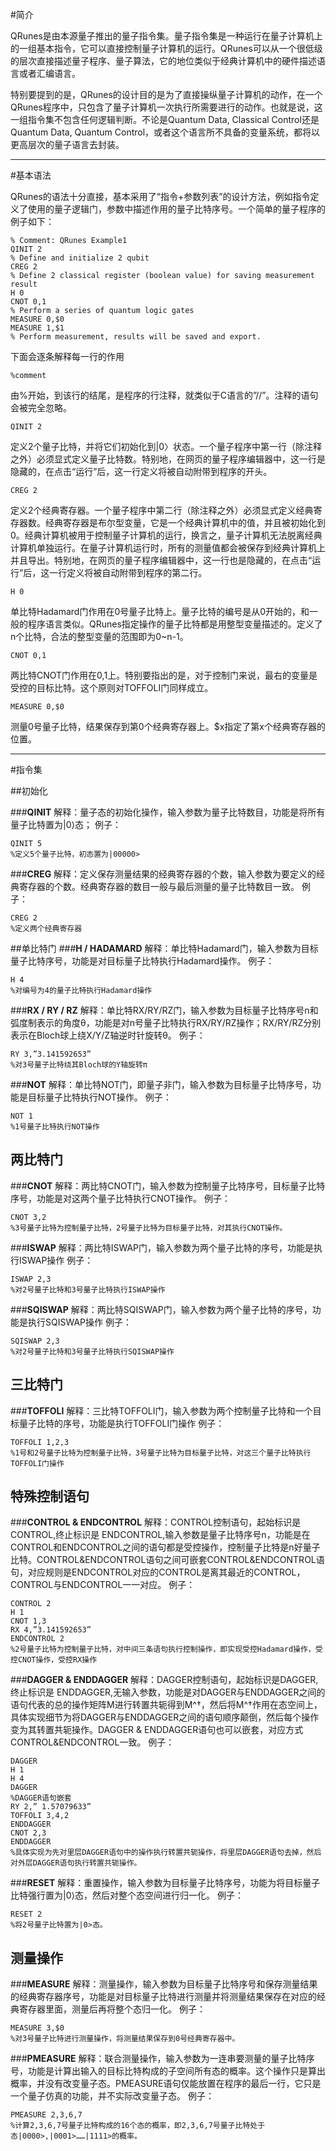 ﻿#简介

QRunes是由本源量子推出的量子指令集。量子指令集是一种运行在量子计算机上的一组基本指令，它可以直接控制量子计算机的运行。QRunes可以从一个很低级的层次直接描述量子程序、量子算法，它的地位类似于经典计算机中的硬件描述语言或者汇编语言。

特别要提到的是，QRunes的设计目的是为了直接操纵量子计算机的动作，在一个QRunes程序中，只包含了量子计算机一次执行所需要进行的动作。也就是说，这一组指令集不包含任何逻辑判断。不论是Quantum Data, Classical Control还是Quantum Data, Quantum Control，或者这个语言所不具备的变量系统，都将以更高层次的量子语言去封装。

---

#基本语法

QRunes的语法十分直接，基本采用了“指令+参数列表”的设计方法，例如指令定义了使用的量子逻辑门，参数中描述作用的量子比特序号。一个简单的量子程序的例子如下：

```
% Comment: QRunes Example1
QINIT 2
% Define and initialize 2 qubit
CREG 2
% Define 2 classical register (boolean value) for saving measurement result
H 0
CNOT 0,1
% Perform a series of quantum logic gates
MEASURE 0,$0
MEASURE 1,$1
% Perform measurement, results will be saved and export.
```

下面会逐条解释每一行的作用

    %comment

由%开始，到该行的结尾，是程序的行注释，就类似于C语言的”//”。注释的语句会被完全忽略。

	QINIT 2

定义2个量子比特，并将它们初始化到|0〉状态。一个量子程序中第一行（除注释之外）必须显式定义量子比特数。特别地，在网页的量子程序编辑器中，这一行是隐藏的，在点击“运行”后，这一行定义将被自动附带到程序的开头。

	CREG 2

定义2个经典寄存器。一个量子程序中第二行（除注释之外）必须显式定义经典寄存器数。经典寄存器是布尔型变量，它是一个经典计算机中的值，并且被初始化到0。经典计算机被用于控制量子计算机的运行，换言之，量子计算机无法脱离经典计算机单独运行。在量子计算机运行时，所有的测量值都会被保存到经典计算机上并且导出。特别地，在网页的量子程序编辑器中，这一行也是隐藏的，在点击“运行”后，这一行定义将被自动附带到程序的第二行。

	H 0

单比特Hadamard门作用在0号量子比特上。量子比特的编号是从0开始的，和一般的程序语言类似。QRunes指定操作的量子比特都是用整型变量描述的。定义了n个比特，合法的整型变量的范围即为0~n-1。

	CNOT 0,1

两比特CNOT门作用在0,1上。特别要指出的是，对于控制门来说，最右的变量是受控的目标比特。这个原则对TOFFOLI门同样成立。

	MEASURE 0,$0

测量0号量子比特，结果保存到第0个经典寄存器上。$x指定了第x个经典寄存器的位置。

---

#指令集

##初始化

###**QINIT**
解释：量子态的初始化操作，输入参数为量子比特数目，功能是将所有量子比特置为|0⟩态；
例子：
```
QINIT 5 
%定义5个量子比特，初态置为|00000>
```
###**CREG**
解释：定义保存测量结果的经典寄存器的个数，输入参数为要定义的经典寄存器的个数。经典寄存器的数目一般与最后测量的量子比特数目一致。
例子：
```
CREG 2
%定义两个经典寄存器
```
##单比特门
###**H / HADAMARD**
解释：单比特Hadamard门，输入参数为目标量子比特序号，功能是对目标量子比特执行Hadamard操作。
例子：
```
H 4
%对编号为4的量子比特执行Hadamard操作
```

###**RX / RY / RZ**
解释：单比特RX/RY/RZ门，输入参数为目标量子比特序号n和弧度制表示的角度θ，功能是对n号量子比特执行RX/RY/RZ操作；RX/RY/RZ分别表示在Bloch球上绕X/Y/Z轴逆时针旋转θ。
例子：
```
RY 3,”3.141592653”
%对3号量子比特绕其Bloch球的Y轴旋转π
```

###**NOT**
解释：单比特NOT门，即量子非门，输入参数为目标量子比特序号，功能是目标量子比特执行NOT操作。
例子：
```
NOT 1
%1号量子比特执行NOT操作
```

##	两比特门
###**CNOT**
解释：两比特CNOT门，输入参数为控制量子比特序号，目标量子比特序号，功能是对这两个量子比特执行CNOT操作。
例子：
```
CNOT 3,2
%3号量子比特为控制量子比特，2号量子比特为目标量子比特，对其执行CNOT操作。
```

###**ISWAP**
解释：两比特ISWAP门，输入参数为两个量子比特的序号，功能是执行ISWAP操作
例子：
```
ISWAP 2,3
%对2号量子比特和3号量子比特执行ISWAP操作
```

###**SQISWAP**
解释：两比特SQISWAP门，输入参数为两个量子比特的序号，功能是执行SQISWAP操作
例子：
```
SQISWAP 2,3
%对2号量子比特和3号量子比特执行SQISWAP操作
```

##	三比特门
###**TOFFOLI**
解释：三比特TOFFOLI门，输入参数为两个控制量子比特和一个目标量子比特的序号，功能是执行TOFFOLI门操作
例子：
```
TOFFOLI 1,2,3
%1号和2号量子比特为控制量子比特，3号量子比特为目标量子比特，对这三个量子比特执行TOFFOLI门操作
```

##	特殊控制语句
###**CONTROL & ENDCONTROL**
解释：CONTROL控制语句，起始标识是CONTROL,终止标识是 ENDCONTROL,输入参数是量子比特序号n，功能是在CONTROL和ENDCONTROL之间的语句都是受控操作，控制量子比特是n好量子比特。CONTROL&ENDCONTROL语句之间可嵌套CONTROL&ENDCONTROL语句，对应规则是ENDCONTROL对应的CONTROL是离其最近的CONTROL，CONTROL与ENDCONTROL一一对应。
例子：
```
CONTROL 2
H 1
CNOT 1,3
RX 4,”3.141592653”
ENDCONTROL 2
%2号量子比特为控制量子比特，对中间三条语句执行控制操作，即实现受控Hadamard操作，受控CNOT操作，受控RX操作
```

###**DAGGER & ENDDAGGER**
解释：DAGGER控制语句，起始标识是DAGGER,终止标识是 ENDDAGGER,无输入参数，功能是对DAGGER与ENDDAGGER之间的语句代表的总的操作矩阵M进行转置共轭得到M^†，然后将M^†作用在态空间上，具体实现细节为将DAGGER与ENDDAGGER之间的语句顺序颠倒，然后每个操作变为其转置共轭操作。DAGGER & ENDDAGGER语句也可以嵌套，对应方式CONTROL&ENDCONTROL一致。
例子：
```
DAGGER
H 1
H 4
DAGGER
%DAGGER语句嵌套
RY 2,” 1.57079633”
TOFFOLI 3,4,2
ENDDAGGER
CNOT 2,3
ENDDAGGER
%具体实现为先对里层DAGGER语句中的操作执行转置共轭操作，将里层DAGGER语句去掉，然后对外层DAGGER语句执行转置共轭操作。
```

###**RESET**
解释：重置操作，输入参数为目标量子比特序号，功能为将目标量子比特强行置为|0⟩态，然后对整个态空间进行归一化。
例子：
```
RESET 2
%将2号量子比特置为|0>态。
```

##	测量操作
###**MEASURE**
解释：测量操作，输入参数为目标量子比特序号和保存测量结果的经典寄存器序号，功能是对目标量子比特进行测量并将测量结果保存在对应的经典寄存器里面，测量后再将整个态归一化。
例子：
```
MEASURE 3,$0
%对3号量子比特进行测量操作，将测量结果保存到0号经典寄存器中。
```

###**PMEASURE**
解释：联合测量操作，输入参数为一连串要测量的量子比特序号，功能是计算出输入的目标比特构成的子空间所有态的概率。这个操作只是算出概率，并没有改变量子态。PMEASURE语句仅能放置在程序的最后一行，它只是一个量子仿真的功能，并不实际改变量子态。
例子：
```
PMEASURE 2,3,6,7
%计算2,3,6,7号量子比特构成的16个态的概率，即2,3,6,7号量子比特处于态|0000>,|0001>……|1111>的概率。
```

